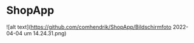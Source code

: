 # ShopApp

![alt text](https://github.com/comhendrik/ShopApp/Bildschirmfoto 2022-04-04 um 14.24.31.png)
